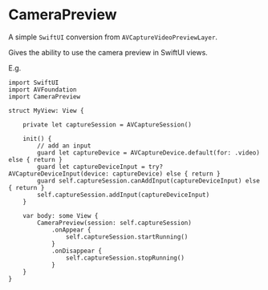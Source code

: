 # CameraPreview

A simple `SwiftUI` conversion from `AVCaptureVideoPreviewLayer`.

Gives the ability to use the camera preview in SwiftUI views.

E.g.
```
import SwiftUI
import AVFoundation
import CameraPreview

struct MyView: View {
    
    private let captureSession = AVCaptureSession()
    
    init() {
        // add an input
        guard let captureDevice = AVCaptureDevice.default(for: .video) else { return }
        guard let captureDeviceInput = try? AVCaptureDeviceInput(device: captureDevice) else { return }
        guard self.captureSession.canAddInput(captureDeviceInput) else { return }
        self.captureSession.addInput(captureDeviceInput)
    }
    
    var body: some View {
        CameraPreview(session: self.captureSession)
            .onAppear {
                self.captureSession.startRunning()
            }
            .onDisappear {
                self.captureSession.stopRunning()
            }
    }
}
```
